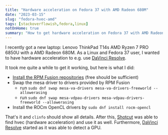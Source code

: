 ```yaml
---
title: "Hardware acceleration on Fedora 37 with AMD Radeon 680M"
date: "2023-03-15"
slug: "fedora-hvec-amd"
tags: [stackoverflowish,fedora,linux]
notOnHome: true
summary: "How to get hardware acceleration on Fedora 37 with AMD Radeon 680M to e.g. use DaVinci Resolve and Shotcut"
---
```


I recently got a new laptop: Lenovo ThinkPad T14s AMD Ryzen 7 PRO 6850U with a AMD Radeon 680M.
As a Linux and Fedora 37 user, I wanted to have hardware acceleration to e.g. use [DaVinci Resolve](https://www.blackmagicdesign.com/products/davinciresolve).

It took me quite a while to get it working, but here is what I did:

- [Install the RPM Fusion repositories](https://rpmfusion.org/Configuration) (free should be sufficient)
- Swap the mesa driver to drivers provided by RPM Fusion
  - run `sudo dnf swap mesa-va-drivers mesa-va-drivers-freeworld --allowerasing`
  - run `sudo dnf swap mesa-vdpau-drivers mesa-vdpau-drivers-freeworld --allowerasing`
- Install the ROCm OpenCL drivers by `sudo dnf install rocm-opencl`

That's it and `clinfo` should show all details. After this, [Shotcut](https://shotcut.org/) was able to
find hvec (hardware acceleration) and use it as well. Furthermore, [DaVinci Resolve](https://www.blackmagicdesign.com/products/davinciresolve) started as it was
able to detect a GPU.

